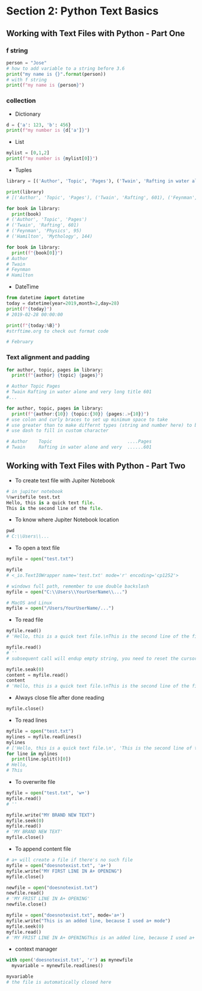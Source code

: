 # Section 2: Python Text Basics

## Working with Text Files with Python - Part One

### f string
```python
person = "Jose"
# how to add variable to a string before 3.6
print("my name is {}".format(person)) 
# with f string
print(f"my name is {person}")
```

### collection

- Dictionary

```py
d = {'a': 123, 'b': 456}
print(f"my number is {d['a']}")
```
- List

```py
mylist = [0,1,2]
print(f"my number is {mylist[0]}")
```
- Tuples

```py
library = [('Author', 'Topic', 'Pages'), ('Twain', 'Rafting in water alone and very long title', 601), ('Feynman', 'Physics', 95), ('Hamilton', 'Mythology', 144)]

print(library)
# [('Author', 'Topic', 'Pages'), ('Twain', 'Rafting', 601), ('Feynman', 'Physics', 95), ('Hamilton', 'Mythology', 144)]

for book in library:
  print(book)
# ('Author', 'Topic', 'Pages')
# ('Twain', 'Rafting', 601)
# ('Feynman', 'Physics', 95)
# ('Hamilton', 'Mythology', 144)

for book in library:
  print(f"{book[0]}")
# Author
# Twain
# Feynman
# Hamilton
```

- DateTime

```py
from datetime import datetime
today = datetime(year=2019,month=2,day=28)
print(f"{today}")
# 2019-02-28 00:00:00

print(f"{today:%B}")
#strftime.org to check out format code

# February
```


### Text alignment and padding

```py
for author, topic, pages in library:
  print(f"{author} {topic} {pages}")

# Author Topic Pages
# Twain Rafting in water alone and very long title 601
#...

for author, topic, pages in library:
  print(f"{author:{10}} {topic:{30}} {pages:.>{10}}")
# use colon and curly braces to set up minimum space to take
# use greater than to make differnt types (string and number here) to be aligned
# use dash to fill in custom character

# Author    Topic                            ....Pages
# Twain     Rafting in water alone and very  ......601
```

## Working with Text Files with Python - Part Two

- To create text file with Jupiter Notebook

```py
# in jupiter notebook
%%writefile test.txt
Hello, this is a quick text file.
This is the second line of the file.
```

- To know where Jupiter Notebook location

```py
pwd
# C:\\Users\\...
```

- To open a text file

```py
myfile = open("test.txt")

myfile
# <_io.TextIOWrapper name='test.txt' mode='r' encoding='cp1252'>

# windows full path, remember to use double backslash
myfile = open("C:\\Users\\YourUserName\\...")

# MacOS and Linux
myfile = open("/Users/YourUserName/...")
```

- To read file

```py
myfile.read()
# 'Hello, this is a quick text file.\nThis is the second line of the file.'

myfile.read()
# ''
# subsequent call will endup empty string, you need to reset the cursor

myfile.seak(0)
content = myfile.read()
content
# 'Hello, this is a quick text file.\nThis is the second line of the file.'
```

- Always close file after done reading

```py
myfile.close()
```

- To read lines

```py
myfile = open("test.txt")
mylines = myfile.readlines()
mylines
# ['Hello, this is a quick text file.\n', 'This is the second line of the file.']
for line in mylines
  print(line.split()[0])
# Hello,
# This
```

- To overwrite file

```py
myfile = open("test.txt", 'w+')
myfile.read()
# ''

myfile.write("MY BRAND NEW TEXT")
myfile.seek(0)
myfile.read()
# 'MY BRAND NEW TEXT'
myfile.close()
```

- To append content file

```py
# a+ will create a file if there's no such file
myfile = open("doesnotexist.txt", 'a+')
myfile.write("MY FIRST LINE IN A+ OPENING")
myfile.close()

newfile = open("doesnotexist.txt")
newfile.read()
# 'MY FRIST LINE IN A+ OPENING'
newfile.close()

myfile = open("doesnotexist.txt", mode='a+')
myfile.write("This is an added line, because I used a+ mode")
myfile.seek(0)
myfile.read()
# 'MY FRIST LINE IN A+ OPENINGThis is an added line, because I used a+ mode'
```

- context manager

```py
with open('doesnotexist.txt', 'r') as mynewfile
  myvariable = mynewfile.readlines()

myvariable
# the file is automatically closed here
```